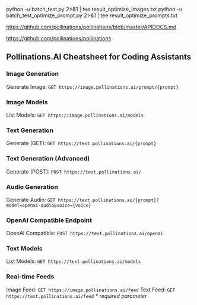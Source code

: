 python -u batch_test.py 2>&1 | tee result_optimize_images.txt
python -u batch_test_optimize_prompt.py 2>&1 | tee result_optimize_prompts.txt

https://github.com/pollinations/pollinations/blob/master/APIDOCS.md

https://github.com/pollinations/pollinations


## Pollinations.AI Cheatsheet for Coding Assistants

### Image Generation
Generate Image: `GET https://image.pollinations.ai/prompt/{prompt}`

### Image Models
List Models: `GET https://image.pollinations.ai/models`

### Text Generation
Generate (GET): `GET https://text.pollinations.ai/{prompt}`

### Text Generation (Advanced)
Generate (POST): `POST https://text.pollinations.ai/`

### Audio Generation
Generate Audio: `GET https://text.pollinations.ai/{prompt}?model=openai-audio&voice={voice}`

### OpenAI Compatible Endpoint
OpenAI Compatible: `POST https://text.pollinations.ai/openai`

### Text Models
List Models: `GET https://text.pollinations.ai/models`

### Real-time Feeds
Image Feed: `GET https://image.pollinations.ai/feed`
Text Feed: `GET https://text.pollinations.ai/feed`
*\* required parameter*
